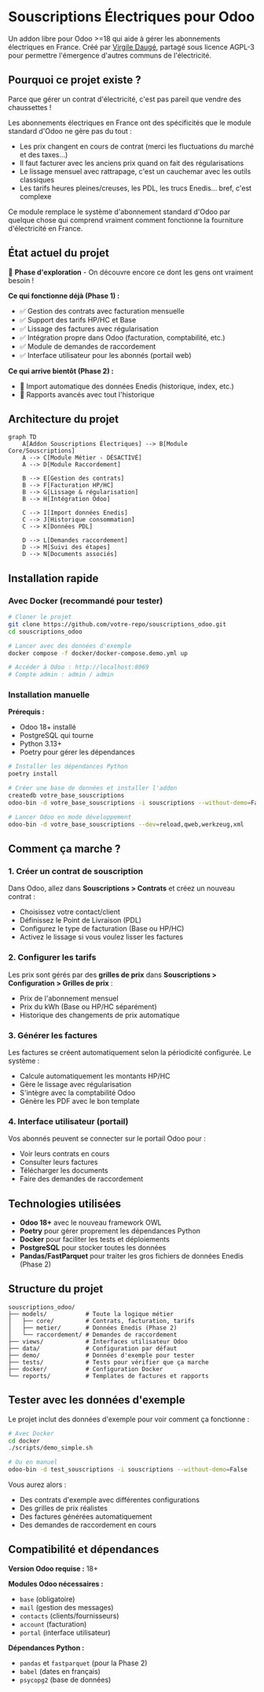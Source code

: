 # Souscriptions Électriques pour Odoo

Un addon libre pour Odoo >=18 qui aide à gérer les abonnements électriques en France. Créé par [Virgile Daugé](https://github.com/virgiledauge), partagé sous licence AGPL-3 pour permettre l'émergence d'autres communs de l'électricité.

## Pourquoi ce projet existe ?

Parce que gérer un contrat d'électricité, c'est pas pareil que vendre des chaussettes ! 

Les abonnements électriques en France ont des spécificités que le module standard d'Odoo ne gère pas du tout :
- Les prix changent en cours de contrat (merci les fluctuations du marché et des taxes...)
- Il faut facturer avec les anciens prix quand on fait des régularisations
- Le lissage mensuel avec rattrapage, c'est un cauchemar avec les outils classiques
- Les tarifs heures pleines/creuses, les PDL, les trucs Enedis... bref, c'est complexe

Ce module remplace le système d'abonnement standard d'Odoo par quelque chose qui comprend vraiment comment fonctionne la fourniture d'électricité en France.

## État actuel du projet

🚧 **Phase d'exploration** - On découvre encore ce dont les gens ont vraiment besoin !

**Ce qui fonctionne déjà (Phase 1) :**
- ✅ Gestion des contrats avec facturation mensuelle
- ✅ Support des tarifs HP/HC et Base  
- ✅ Lissage des factures avec régularisation
- ✅ Intégration propre dans Odoo (facturation, comptabilité, etc.)
- ✅ Module de demandes de raccordement
- ✅ Interface utilisateur pour les abonnés (portail web)

**Ce qui arrive bientôt (Phase 2) :**
- 🔄 Import automatique des données Enedis (historique, index, etc.)
- 🔄 Rapports avancés avec tout l'historique

## Architecture du projet

```mermaid
graph TD
    A[Addon Souscriptions Électriques] --> B[Module Core/Souscriptions]
    A --> C[Module Métier - DÉSACTIVÉ]
    A --> D[Module Raccordement]
    
    B --> E[Gestion des contrats]
    B --> F[Facturation HP/HC]
    B --> G[Lissage & régularisation]
    B --> H[Intégration Odoo]
    
    C --> I[Import données Enedis]
    C --> J[Historique consommation]
    C --> K[Données PDL]
    
    D --> L[Demandes raccordement]
    D --> M[Suivi des étapes]
    D --> N[Documents associés]
```

## Installation rapide

### Avec Docker (recommandé pour tester)

```bash
# Cloner le projet
git clone https://github.com/votre-repo/souscriptions_odoo.git
cd souscriptions_odoo

# Lancer avec des données d'exemple
docker compose -f docker/docker-compose.demo.yml up

# Accéder à Odoo : http://localhost:8069
# Compte admin : admin / admin
```

### Installation manuelle

**Prérequis :**
- Odoo 18+ installé
- PostgreSQL qui tourne  
- Python 3.13+
- Poetry pour gérer les dépendances

```bash
# Installer les dépendances Python
poetry install

# Créer une base de données et installer l'addon
createdb votre_base_souscriptions
odoo-bin -d votre_base_souscriptions -i souscriptions --without-demo=False

# Lancer Odoo en mode développement
odoo-bin -d votre_base_souscriptions --dev=reload,qweb,werkzeug,xml
```

## Comment ça marche ?

### 1. Créer un contrat de souscription

Dans Odoo, allez dans **Souscriptions > Contrats** et créez un nouveau contrat :
- Choisissez votre contact/client
- Définissez le Point de Livraison (PDL)
- Configurez le type de facturation (Base ou HP/HC)
- Activez le lissage si vous voulez lisser les factures

### 2. Configurer les tarifs

Les prix sont gérés par des **grilles de prix** dans **Souscriptions > Configuration > Grilles de prix** :
- Prix de l'abonnement mensuel
- Prix du kWh (Base ou HP/HC séparément)
- Historique des changements de prix automatique

### 3. Générer les factures

Les factures se créent automatiquement selon la périodicité configurée. Le système :
- Calcule automatiquement les montants HP/HC
- Gère le lissage avec régularisation
- S'intègre avec la comptabilité Odoo
- Génère les PDF avec le bon template

### 4. Interface utilisateur (portail)

Vos abonnés peuvent se connecter sur le portail Odoo pour :
- Voir leurs contrats en cours
- Consulter leurs factures
- Télécharger les documents
- Faire des demandes de raccordement

## Technologies utilisées

- **Odoo 18+** avec le nouveau framework OWL
- **Poetry** pour gérer proprement les dépendances Python
- **Docker** pour faciliter les tests et déploiements
- **PostgreSQL** pour stocker toutes les données
- **Pandas/FastParquet** pour traiter les gros fichiers de données Enedis (Phase 2)

## Structure du projet

```
souscriptions_odoo/
├── models/           # Toute la logique métier
│   ├── core/         # Contrats, facturation, tarifs
│   ├── metier/       # Données Enedis (Phase 2)
│   └── raccordement/ # Demandes de raccordement
├── views/            # Interfaces utilisateur Odoo
├── data/             # Configuration par défaut
├── demo/             # Données d'exemple pour tester
├── tests/            # Tests pour vérifier que ça marche
├── docker/           # Configuration Docker
└── reports/          # Templates de factures et rapports
```

## Tester avec les données d'exemple

Le projet inclut des données d'exemple pour voir comment ça fonctionne :

```bash
# Avec Docker
cd docker
./scripts/demo_simple.sh

# Ou en manuel
odoo-bin -d test_souscriptions -i souscriptions --without-demo=False
```

Vous aurez alors :
- Des contrats d'exemple avec différentes configurations
- Des grilles de prix réalistes
- Des factures générées automatiquement
- Des demandes de raccordement en cours

## Compatibilité et dépendances

**Version Odoo requise :** 18+

**Modules Odoo nécessaires :**
- `base` (obligatoire)
- `mail` (gestion des messages)
- `contacts` (clients/fournisseurs)
- `account` (facturation)
- `portal` (interface utilisateur)

**Dépendances Python :**
- `pandas` et `fastparquet` (pour la Phase 2)
- `babel` (dates en français)
- `psycopg2` (base de données)
